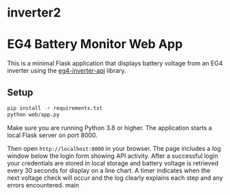 # inverter2
# EG4 Battery Monitor Web App

This is a minimal Flask application that displays battery voltage from an EG4 inverter using the [eg4-inverter-api](https://pypi.org/project/eg4-inverter-api/) library.

## Setup

```bash
pip install -r requirements.txt
python web/app.py
```

Make sure you are running Python 3.8 or higher. The application starts a local
Flask server on port 8000.




Then open `http://localhost:8000` in your browser. The page includes a log window below the login form showing API activity. After a successful login your credentials are stored in local storage and battery voltage is retrieved every 30 seconds for display on a line chart. A timer indicates when the next voltage check will occur and the log clearly explains each step and any errors encountered.
main
